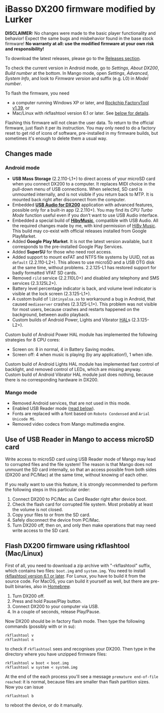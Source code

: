 # iBasso DX200 firmware modified by Lurker

**DISCLAIMER:** No changes were made to the basic player functionality and behavior! Expect the same bugs and misbehavior found in the base stock firmware! **No warranty at all: use the modified firmware at your own risk and responsibility!**

To download the latest releases, please go to the [Releases section](https://github.com/Lurker00/DX200-firmware/releases).

To check the current version in Android mode, go to _Settings_, _About DX200_, _Build number_ at the bottom. In Mango mode, open _Settings_, _Advanced_, _System Info_, and look to _Firmware version_ and suffix (e.g. L0) in _Model number_.

To flash the firmware, you need
* a computer running Windows XP or later, and [Rockchip FactoryTool v1.39](https://github.com/Lurker00/DX200-firmware/tree/master/tools), or
* Mac/Linux with rkflashtool version 6.1 or later. See [below for details](#flash-dx200-firmware-using-rkflashtool).

Flashing this firmware will not clean the user data. To return to the official firmware, just flash it per its instruction. You may only need to do a factory reset to get rid of icons of software, pre-installed in my firmware builds, but sometimes it's enough to delete them a usual way.

## Changes made
### Android mode
* **USB Mass Storage** (2.2.110-L1+) to direct access of your microSD card when you connect DX200 to a computer. It replaces MIDI choice in the pull-down menu of USB connections. When selected, SD card is unmounted internally, and is not visible if you return back to MTP. It is mounted back right after disconnect from the computer.
* Embedded [**USB Audio for DX200**](https://github.com/Lurker00/DX200-USB-Audio-Release/blob/master/README.md) application with advanced features, possible only for a built-in app (2.2.110+). You may find its *CPU Turbo Mode* function useful even if you don't want to use USB Audio interface.
* Embedded a special build of [**HibyMusic**](https://play.google.com/store/apps/details?id=com.hiby.music), compatible with USB Audio. All the required changes made by me, with kind permission of [HiBy Music](http://www.hiby.cd/index_en.aspx). This build may co-exist with official releases installed from Google PlayMarket.
* Added **Google Play Market**. It is not the latest version available, but it corresponds to the pre-installed Google Play Services.
* Added **SuperSU** for those who need root access.
* Added support to mount exFAT and NTFS file systems by UUID, not as `default` (2.2.110-L2+). This allows to use microSD and a USB OTG disk at the same time, without problems. 2.2.125-L1 has restored support for badly formatted VFAT SD cards.
* Removed `rild` service (2.2.110L0+) and disabled any telephony and SMS services (2.3.125L2+).
* Battery level percentage indicator is back, and volume level indicator is visible at the lock screen (2.3.125-L1+).
* A custom build of `libtinyalsa.so` to workaround a bug in Android, that caused `mediaserver` crashes (2.3.125-L1+). This problem was not visible for most users, because crashes and restarts happened on the background, between audio playback.
* Custom builds of Android Power, Lights and Vibrator [HAL](https://source.android.com/reference/hal/)s (2.3.125-L2+).

Custom build of Android Power HAL module has implemented the following strategies for 8 CPU cores:
* Screen on: 8 in normal, 4 in Battery Saving modes.
* Screen off: 4 when music is playing (by any application!), 1 when idle.

Custom build of Android Lights HAL module has implemented fast control of backlight, and removed control of LEDs, which are missing anyway.<br />
Custom build of Android Vibrator HAL module just does nothing, because there is no corresponding hardware in DX200.

### Mango mode
* Removed Android services, that are not used in this mode.
* Enabled USB Reader mode ([read below](https://github.com/Lurker00/DX200-firmware/blob/master/README.md#use-of-usb-reader-in-mango-to-access-microsd-card)).
* Fonts are replaced with a font based on `Roboto Condensed` and `Arial Unicode MS`.
* Removed video codecs from Mango multimedia engine.

## Use of USB Reader in Mango to access microSD card
Write access to microSD card using USB Reader mode of Mango may lead to corrupted files and the file system! The reason is that Mango does not unmount the SD card internally, so that an access possible from both sides (DX200 and PC/Mac) at the same time, without knowing of each other.

If you really want to use this feature, it is strongly recommended to perform the following steps in this particular order:
1. Connect DX200 to PC/Mac as Card Reader right after device boot.
2. Check the flash card for corrupted file system. Most probably at least the volume is not closed.
3. Copy your files to or from the SD card.
3. Safely disconnect the device from PC/Mac.
4. Turn DX200 off, then on, and only then make operations that may need write access to the SD card.

## Flash DX200 firmware using rkflashtool (Mac/Linux)
First of all, you need to download a zip archive with "-rkflashtool" suffix, which contains two files: `boot.img` and `system.img`. You need to install [rkflashtool version 6.1 or later](https://sourceforge.net/projects/rkflashtool/files/). For Lunux, you have to build it from the source code. For MacOS, you can build it yourself as well, but there are pre-built binaries, also in [Homebrew](http://brewformulas.org/Rkflashtool).

1. Turn DX200 off.
2. Press and hold Pause/Play button.
3. Connect DX200 to your computer via USB.
4. In a couple of seconds, release Play/Pause.

Now DX200 should be in factory flash mode. Then type the following commands (possibly with or in su):

    rkflashtool v
    rkflashtool n

to check if `rkflashtool` sees and recognises your DX200. Then type in the directory where you have unzipped firmware files:

    rkflashtool w boot < boot.img
    rkflashtool w system < system.img

At the end of the each process you'll see a message `premature end-of-file reached`: it is normal, because files are smaller than flash partition sizes. Now you can issue

    rkflashtool b

to reboot the device, or do it manually.
